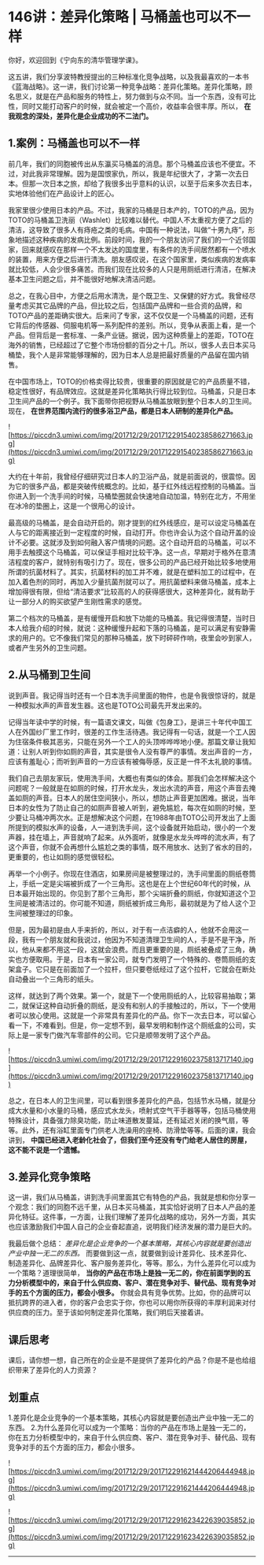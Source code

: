 # 146讲：差异化策略 | 马桶盖也可以不一样

你好，欢迎回到《宁向东的清华管理学课》。

这五讲，我们分享波特教授提出的三种标准化竞争战略，以及我最喜欢的一本书《蓝海战略》。这一讲，我们讨论第一种竞争战略：差异化策略。差异化策略，顾名思义，就是在产品和服务的特性上，努力做到与众不同。当一个东西，没有可比性，同时又能打动客户的时候，就会被定一个高价，收益率会很丰厚。所以， **在我观念的深处，差异化是企业成功的不二法门。**

## 1.案例：马桶盖也可以不一样

前几年，我们的同胞被传出从东瀛买马桶盖的消息。那个马桶盖应该也不便宜。不过，对此我非常理解。因为是国恨家仇，所以，我是年纪很大了，才第一次去日本。但那一次日本之旅，却给了我很多出乎意料的认识，以至于后来多次去日本，实地体验他们在产品设计上的匠心。

我家里很少使用日本的产品。不过，我家的马桶是日本产的，TOTO的产品，因为TOTO的马桶盖卫洗丽（Washlet）比较难以替代。中国人不太重视方便了之后的清洁，这导致了很多人有痔疮之类的毛病。中国有一种说法，叫做“十男九痔”，形象地描述这种疾病的发病比例。前段时间，我的一个朋友访问了我们的一个近邻国家，回来就感叹在那样一个不太发达的国度里，有条件的洗手间居然都有一个喷水的装置，用来方便之后进行清洗。朋友感叹说，在这个国家里，类似疾病的发病率就比较低，人会少很多痛苦。而我们现在比较多的人只是用厕纸进行清洁，在解决基本卫生问题之后，并不能很好地解决清洁问题。

总之，在我心目中，方便之后用水清洗，是个既卫生、又保健的好方式。我曾经尽量考虑买其它品牌的产品，但比较之后，包括国产品牌和一些合资的品牌，和TOTO产品的差距确实很大。后来问了专家，这不仅仅是一个马桶盖的问题，还有它背后的传感器、伺服电机等一系列配件的差别。所以，竞争从表面上看，是一个产品。但背后是一套标准、一条产业链。据说，因为这种质量上的差距，TOTO在海外的销售，已经超过了它整个市场份额的百分之十几。所以，很多人去日本买马桶垫，我个人是非常能够理解的，因为日本人总是把最好质量的产品留在国内销售。

在中国市场上，TOTO的价格卖得比较贵，很重要的原因就是它的产品质量不错，稳定性很好，有品牌效应。这就是差异化策略执行得比较到位。马桶盖，只是日本卫生间产品的一个例子。我下面带你把视野从马桶盖放眼到整个日本人的卫生间。现在， **在世界范围内流行的很多浴卫产品，都是日本人研制的差异化产品。**

![https://piccdn3.umiwi.com/img/201712/29/201712291540238586271663.jpg](https://piccdn3.umiwi.com/img/201712/29/201712291540238586271663.jpg)

大约在十年前，我曾经仔细研究过日本人的卫浴产品，就是前面说的，很震惊。因为它的很多产品，都是突破传统概念的。比如，基于红外线远程控制的马桶盖。当你进入到一个洗手间的时候，马桶垫圈就会快速地自动加温，特别在北方，不用坐在冰冷的垫圈上，这是一个很用心的设计。

最高级的马桶盖，是会自动开启的。刚才提到的红外线感应，是可以设定马桶盖在人与它的距离接近到一定程度的时候，自动打开。你也许会认为这个自动开盖的设计不必要。这就涉及到如何融入客户情境的问题。这个自动开启的马桶盖，可以不用手去触摸这个马桶盖，可以保证手相对比较干净。这一点，早期对于格外在意清洁程度的客户，就特别有吸引力了。现在，很多公司的产品已经开始比较多地使用所谓的抗菌材料了。其实，抗菌材料的加工并不难，就是在塑料加工的过程中，在加入着色剂的同时，再加入少量抗菌剂就可以了。用抗菌塑料来做马桶盖，成本上增加得很有限，但给“清洁要求”比较高的人的获得感很大，这种差异化，就有助于让一部分人的购买欲望产生刚性需求的感觉。

第二个档次的马桶盖，是有缓慢开启和放下功能的马桶盖。我记得很清楚，当时日本人给我介绍的时候，就说：这种缓慢升起和下落的马桶盖，是可以满足有安静需求的用户的。它不像我们常见的那种马桶盖，放下时砰砰作响，夜里会吵到家人，或者产生另外的卫生问题。

## 2.从马桶到卫生间

说到声音。我记得当时还有一个日本洗手间里面的物件，也是令我很惊讶的，就是一种模拟水声的声音发生器。这也是TOTO公司最先开发出来的。

记得当年读中学的时候，有一篇语文课文，叫做《包身工》，是讲三十年代中国工人在外国纱厂里工作时，很差的工作生活待遇。我记得有一句话，就是一个工人因为住宿条件极其恶劣，只能在另外一个工人的头顶哗哗哗地小便。那篇文章让我知道：让别人听到你如厕的声音，其实是很令人没有尊严的事情。发出声音的一方，应该有羞耻心；而听到声音的一方应该有被侮辱感，反正是一件不太礼貌的事情。

我们自己去朋友家玩，使用洗手间，大概也有类似的体会。那我们会怎样解决这个问题呢？一般就是在如厕的时候，打开水龙头，发出水流的声音，用这个声音去掩盖如厕的声音。日本人的居住空间狭小，所以，想防止声音更加困难。据说，当年日本的女性为了防止自己的如厕声音被人听到，避免尴尬，每次在如厕的时候，至少要让马桶冲两次水。正是想解决这个问题，在1988年由TOTO公司开发出了上面所提到的模拟水声的设备，人一进到洗手间，这个设备就开始启动，很小的一个发声器，挂在墙上，声音就响了起来。从外面听，就像是水龙头哗哗的流水声，有了这个声音，你就不会再想什么尴尬之类的事情，既不用放水、达到了省水的目的，更重要的，也让如厕的感觉很轻松。

再举一个小例子。你现在住酒店，如果房间是被整理过的，洗手间里面的厕纸卷筒上，手纸一定是尖端被折成了一个三角形。这也是在上个世纪60年代的时候，从日本最开始出现的。你见到了那个三角形，那个尖端折叠的厕纸，你就知道这个卫生间是被清洁过的。你可能不知道，厕纸被折成三角形，最初就是为了给人这个卫生间被整理过的印象。

但是，因为最初是由人手来折的，所以，对于有一点洁癖的人，他就不会用这一段，我有一个朋友就和我说过，他因为不知道清理卫生间的人，手是不是干净，所以，他从来都不用这一段，这就会浪费。而且更重要的是，厕纸被叠成了三角，确实也方便取用。于是，日本有一家公司，就专门发明了一个特殊的、卷筒厕纸的支架盒子。它只是在前面加了一个拉杆，但只要卷纸经过了这个拉杆，它就会在断处自动叠出一个三角形的纸头。

这样，就达到了两个效果。第一个，就是下一个使用厕纸的人，比较容易抽取；第二，就保证这种自动折叠的厕纸，是没有和别人的手接触过的，所以，下一个使用者可以放心使用。这就是一个非常具有差异化的产品。你下一次去日本，可以留心看一下，不难看到。但是，你一定想不到，最早发明和制作这个厕纸盒的公司，实际上是一家专门做汽车零部件的公司。它只是顺带发明了这个产品。

![https://piccdn3.umiwi.com/img/201712/29/201712291602375813717140.jpg](https://piccdn3.umiwi.com/img/201712/29/201712291602375813717140.jpg)

总之，在日本人的卫生间里，可以看到很多差异化的产品，包括节水马桶，就是分成大水量和小水量的马桶，感应式水龙头，喷射式空气干手器等等，包括马桶使用特殊设计，具备强力除臭功能，防止味道散发蔓延，还有延迟关闭的换气扇，等等。此外，还有浴缸里面专门供老人洗澡用的座椅、防滑垫等等。后面的课，我会讲到， **中国已经进入老龄化社会了，但我们至今还没有专门给老人居住的房屋，这不能不说是一个遗憾。**

## 3.差异化竞争策略

这一讲，我们从马桶盖，讲到洗手间里面其它有特色的产品，我就是想和你分享一个观念：我们的同胞不远千里，从日本买马桶盖，其实恰好说明了日本人产品的差异化特征。这件事，一方面，让我们理解了差异化战略的成功，另外一方面，其实也应该激励我们中国人自己的企业奋起直追，说明我们经济发展的潜力是巨大的。

我最后做个总结： *差异化是企业竞争的一个基本策略，其核心内容就是要创造出产业中独一无二的东西。* 而要做到这一点，就要做到设计差异化、技术差异化、制造差异化、品牌差异化、客户服务差异化，等等。那么，为什么差异化可以成为一个策略？道理很简单， **当你的产品在市场上是独一无二的，你在前面学到的五力分析模型中的，来自于什么供应商、客户、潜在竞争对手、替代品、现有竞争对手的五个方面的压力，都会小很多。** 你就会具有竞争优势。比如，你的品牌可以抵抗跨界的进入者，你的客户会忠实于你，你也可以用你所获得的丰厚利润来对付供应商的压力。至于该如何制定差异化策略，我们明后天接着讲。

## 课后思考

课后，请你想一想，自己所在的企业是不是提供了差异化的产品？你是不是也给组织带来了差异化的人力资源？

## 划重点

1.差异化是企业竞争的一个基本策略，其核心内容就是要创造出产业中独一无二的东西。
2.为什么差异化可以成为一个策略：当你的产品在市场上是独一无二的，你在五力分析模型中的，来自于什么供应商、客户、潜在竞争对手、替代品、现有竞争对手的五个方面的压力，都会小很多。

![https://piccdn3.umiwi.com/img/201712/29/201712291621444206444948.jpg](https://piccdn3.umiwi.com/img/201712/29/201712291621444206444948.jpg)

![https://piccdn3.umiwi.com/img/201712/29/201712291623422639035852.jpg](https://piccdn3.umiwi.com/img/201712/29/201712291623422639035852.jpg)

---
